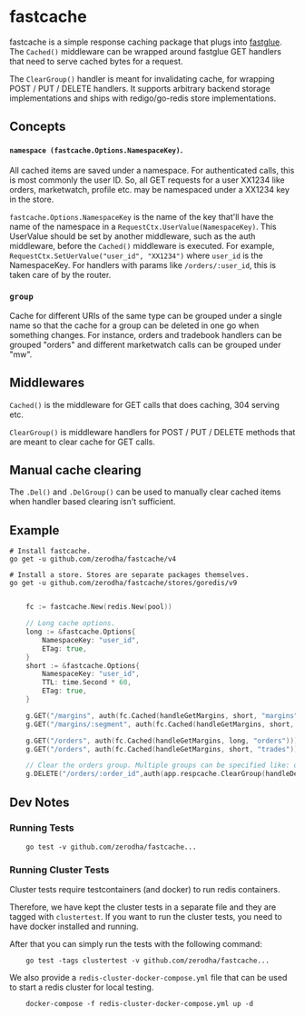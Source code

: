 # fastcache

fastcache is a simple response caching package that plugs into [fastglue](https://github.com/zerodha/fastglue). The
`Cached()` middleware can be wrapped around fastglue GET handlers that need to serve
cached bytes for a request.

The `ClearGroup()` handler is meant for invalidating cache, for
wrapping POST / PUT / DELETE handlers. It supports arbitrary backend storage implementations and ships with redigo/go-redis store implementations.

## Concepts

#### `namespace (fastcache.Options.NamespaceKey)`.

All cached items are saved under a namespace. For authenticated calls, this is most commonly the user ID. So, all GET requests for a user XX1234 like orders, marketwatch, profile etc. may be namespaced under a XX1234 key in the store.

`fastcache.Options.NamespaceKey` is the name of the key that'll have the name of the namespace in a `RequestCtx.UserValue(NamespaceKey)`. This UserValue should be set by another middleware, such as the auth middleware, before the `Cached()` middleware is executed. For example, `RequestCtx.SetUerValue("user_id", "XX1234")` where `user_id` is the NamespaceKey. For handlers with params like `/orders/:user_id`, this is taken care of by the router.

### `group`

Cache for different URIs of the same type can be grouped under a single name so that the cache for a group can be deleted in one go when something changes. For instance, orders and tradebook handlers can be grouped "orders" and different marketwatch calls can be grouped under "mw".

## Middlewares

`Cached()` is the middleware for GET calls that does caching, 304 serving etc.

`ClearGroup()` is middleware handlers for POST / PUT / DELETE methods that are meant to clear cache for GET calls.

## Manual cache clearing

The `.Del()` and `.DelGroup()` can be used to manually clear cached items when handler based clearing isn't sufficient.

## Example
```shell
# Install fastcache.
go get -u github.com/zerodha/fastcache/v4

# Install a store. Stores are separate packages themselves.
go get -u github.com/zerodha/fastcache/stores/goredis/v9
```


```go

    fc := fastcache.New(redis.New(pool))

    // Long cache options.
    long := &fastcache.Options{
        NamespaceKey: "user_id",
        ETag: true,
    }
    short := &fastcache.Options{
        NamespaceKey: "user_id",
        TTL: time.Second * 60,
        ETag: true,
    }

    g.GET("/margins", auth(fc.Cached(handleGetMargins, short, "margins")))
    g.GET("/margins/:segment", auth(fc.Cached(handleGetMargins, short, "margins")))

    g.GET("/orders", auth(fc.Cached(handleGetMargins, long, "orders")))
    g.GET("/orders", auth(fc.Cached(handleGetMargins, short, "trades")))

    // Clear the orders group. Multiple groups can be specified like: orders, positions ...
    g.DELETE("/orders/:order_id",auth(app.respcache.ClearGroup(handleDeleteMarketwatchItems, short, []string{"orders"})))
```

## Dev Notes

### Running Tests

```shell
    go test -v github.com/zerodha/fastcache...
```

### Running Cluster Tests

Cluster tests require testcontainers (and docker) to run redis containers.

Therefore, we have kept the cluster tests in a separate file and
they are tagged with `clustertest`. If you want to run the cluster tests,
you need to have docker installed and running.




After that you can simply run the tests with the following command:

```shell
    go test -tags clustertest -v github.com/zerodha/fastcache...
```

We also provide a `redis-cluster-docker-compose.yml` file that can be 
used to start a redis cluster for local testing.

```shell
    docker-compose -f redis-cluster-docker-compose.yml up -d
```